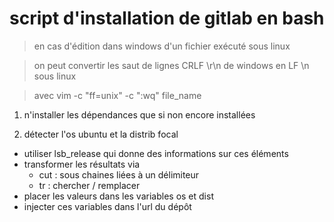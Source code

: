# script d'installation de gitlab en bash

> en cas d'édition dans windows d'un fichier exécuté sous linux

> on peut convertir les saut de lignes CRLF \r\n de windows en LF \n sous linux

> avec vim -c "ff=unix" -c ":wq" file_name

1. n'installer les dépendances que si non encore installées

2. détecter l'os ubuntu et la distrib focal
  * utiliser lsb_release qui donne des informations sur ces éléments
  * transformer les résultats via 
     - cut : sous chaines liées à un délimiteur
     - tr : chercher / remplacer
  * placer les valeurs dans les variables os et dist
  * injecter ces variables dans l'url du dépôt

